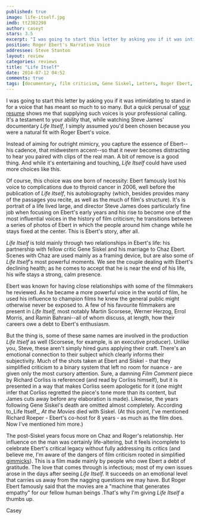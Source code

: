 ```yaml
---
published: true
image: life-itself.jpg
imdb: tt2382298
author: caseyt
stars: 3.5
excerpt: "I was going to start this letter by asking you if it was intimidating to stand in for a voice that has meant so much to so many."
position: Roger Ebert's Narrative Voice
addressee: Steve Stanton
layout: review
categories: reviews
title: "Life Itself"
date: 2014-07-12 04:52
comments: true
tags: [documentary, film criticism, Gene Siskel, Letters, Roger Ebert, Steve James]
---
```

I was going to start this letter by asking you if it was intimidating to stand in for a voice that has meant so much to so many. But a quick perusal of [your resume][1] shows me that supplying such voices is your professional calling. It's a testament to your ability that, while watching Steve James' documentary _Life Itself_, I simply assumed you'd been chosen because you were a natural fit with Roger Ebert's voice. 

   [1]: http://www.imdb.com/name/nm0822812/

Instead of aiming for outright mimicry, you capture the essence of Ebert--his cadence, that midwestern accent--so that it never becomes distracting to hear you paired with clips of the real man. A bit of remove is a good thing. And while it's entertaining and touching, _Life Itself_ could have used more choices like this.

Of course, this choice was one born of necessity: Ebert famously lost his voice to complications due to thyroid cancer in 2006, well before the publication of _Life Itself_, his autobiography (which, besides provides many of the passages you recite, as well as the much of film's structure). It's is portrait of a life lived large, and director Steve James does  particularly  fine job when focusing on Ebert's early years and his rise to become one of the most influential voices in the history of film criticism; he transitions between a series of photos of Ebert in which the people around him change while he stays fixed at the center. This is Ebert's story, after all. 

_Life Itself_ is told mainly through two relationships in Ebert's life: his partnership with fellow critic Gene Siskel and his marriage to Chaz Ebert. Scenes with Chaz are used mainly as a framing device, but are also some of _Life Itself_'s most powerful moments. We see the couple dealing with Ebert's declining health; as he comes to accept that he is near the end of his life, his wife stays a strong, calm presence. 

Ebert was known for having close relationships with some of the filmmakers he reviewed. As he became a more powerful voice in the world of film, he used his influence to champion films he knew the general public might otherwise never be exposed to. A few of his favourite filmmakers are present in _Life Itself,_ most notably Martin Scorsese, Werner Herzog, Errol Morris, and Ramin Bahrani--all of whom discuss, at length, how their careers owe a debt to Ebert's enthusiasm.

But the thing is, some of these same names are involved in the production _Life Itself_ as well (Scorsese, for example, is an executive producer). Unlike you, Steve, these aren't simply hired guns applying their craft. There's an emotional connection to their subject which clearly informs their subjectivity. Much of the shots taken at Ebert and Siskel - that they simplified criticism to a binary system that left no room for nuance - are given only the most cursory attention. Sure, a damning _Film Comment_ piece by Richard Corliss is referenced (and read by Corliss himself), but it is presented in a way that makes Corliss seem apologetic for it (one might infer that Corliss regretted the piece's tone more than its content, but James cuts away before any elaboration is made). Likewise, the years following Gene Siskel's death are omitted almost completely. According to_Life Itself_, _At the Movies_ died with Siskel. (At this point, I've mentioned Richard Roeper - Ebert's co-host for 8 years -  as much as the film does. Now I've mentioned him more.) 

The post-Siskel years focus more on Chaz and Roger's relationship. Her influence on the man was certainly life-altering, but it feels incomplete to celebrate Ebert's critical legacy without fully addressing its critics (and believe me, I'm aware of the dangers of film criticism rooted in simplified [gimmicks][2]). This is a film made mainly by people who owe Ebert a debt of gratitude. The love that comes through is infectious; most of my own issues arose in the days after seeing _Life Itself._ It succeeds on an emotional level that carries us away from the nagging questions we may have. But Roger Ebert famously said that the movies are a "machine that generates empathy" for our fellow human beings .That's why I'm giving _Life Itself_ a thumbs up.

   [2]: /

Casey